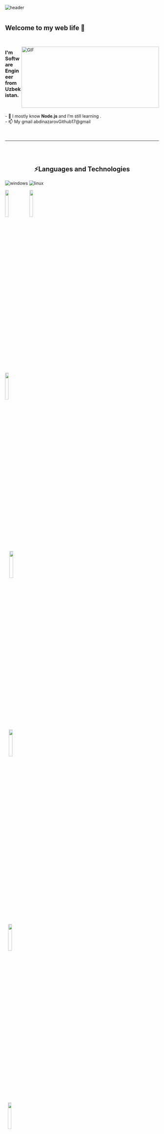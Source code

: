 ![header](https://user-images.githubusercontent.com/59575502/127335491-fdba1874-e943-4d3c-ab8c-678ffe22f8b8.png)
<br>
<br>
<p>
  <h2> Welcome to my web life 👋</h2>
</p>
<br>
<p>
  <img align="right" alt="GIF" src="https://media.giphy.com/media/qgQUggAC3Pfv687qPC/giphy.gif" width="450" height="200"/>
</p>

<h3> I'm Software Engineer from Uzbekistan. </h3>
<br>
<br>
- 🔋  I mostly know <b>Node.js</b> and I’m still learning .<br>
- 📫  My gmail abdinazarovGithub17@gmail<br>
<br>
<br>
<hr>
<br>
<br>
<b> <h2 align="center">⚡️Languages and Technologies</h2> </b>
<p align="center">  

![windows](https://img.shields.io/badge/Windows-E95420?style=flat-square&logo=windows&logoColor=white)
![linux](https://img.shields.io/badge/Linux-E95420?style=flat-square&logo=linux&logoColor=white)
<p style="display: inline;">
  <code><img width="15%" src="https://img.shields.io/badge/-JavaScript-black?style=flat-square&logo=javascript"></code>
  <code><img width="15%" src="https://img.shields.io/badge/-Node.js-black?style=flat-square&logo=Node.js"></code>
</p>
<!-- <br> -->
<p>
  <code><img width="15%" src="https://img.shields.io/badge/-PostgresQL-black?style=flat-square&logo=postgresQl">
  <code><img width="15%" src="https://img.shields.io/badge/-MongoDB-black?style=flat-square&logo=mongoDB">
  <code><img width="15%" src="https://img.shields.io/badge/-SQLite-black?style=flat-square&logo=sqlite">
</p>
<!-- <br> -->
<p>
  <code><img width="15%" src="https://img.shields.io/badge/-ExpressJS-black?style=flat-square&logo=express">
  <code><img width="15%" src="https://img.shields.io/badge/-GraphQL-black?style=flat-square&logo=graphQL">
</p>
<!-- <br>
<p>
  <code><img width="15%" src="https://img.shields.io/badge/-JavaScript-black?style=flat-square&logo=postgresql">
  <code><img width="15%" src="https://img.shields.io/badge/-JavaScript-black?style=flat-square&logo=mongodb">
</p> -->
<!-- <br> -->
<p>
  <code><img width="15%" src="https://img.shields.io/badge/-HTML5-E34F26?style=flat-square&logo=html5&logoColor=white"></code>
  <code><img width="15%" src="https://img.shields.io/badge/-CSS3-1572B6?style=flat-square&logo=css3"></code>
</p>

![c](https://img.shields.io/badge/C-00599C?style=flat-square&logo=c&logoColor=white&height=35%)
![Python](https://img.shields.io/badge/-Python-black?style=flat-square&logo=Python)
![JavaScript](https://img.shields.io/badge/-JavaScript-black?style=flat-square&logo=javascript&height=15%)

![Git](https://img.shields.io/badge/-Git-black?style=flat-square&logo=git)
![GitHub](https://img.shields.io/badge/-GitHub-181717?style=flat-square&logo=github)

</p>
<br>
<b> <h2 align="center">💻 My Github activity </h2></b>
<p>
  
<img src="https://github-readme-stats.vercel.app/api?username=abdinazarovDV&show_icons=true&theme=radical&title_color=8E2DE2&text_color=fff&icon_color=8E2DE2" width="500px">      ![Top Langs](https://github-readme-stats.vercel.app/api/top-langs/?username=abdinazarovDV&theme=radical&title_color=8E2DE2&text_color=fff)
</p>
<br>
<br>


<p align="center">
&nbsp; <a href="mailto:abdinazarovGithub17@gmail.com" target="_blank" rel="noopener noreferrer"><img src="https://img.icons8.com/plasticine/100/000000/gmail.png"  width="50" /></a>
&nbsp; <a href="https://t.me/abdinazarov17" target="_blank" rel="noopener noreferrer"><img src="https://img.icons8.com/nolan/64/telegram-app.png" width="40"/></a>
</p>
<br>
<br>